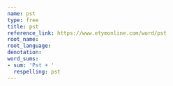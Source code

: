 ```yaml
---
name: pst
type: free
title: pst
reference_link: https://www.etymonline.com/word/pst
root_name: 
root_language: 
denotation: 
word_sums:
- sum: 'Pst + '
  respelling: pst
---
```

